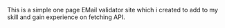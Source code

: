 This is a simple one page EMail validator site which i created to add to my skill and gain experience on fetching API.
